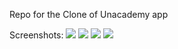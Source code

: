 Repo for the Clone of Unacademy app

Screenshots:
<img src="https://i.ibb.co/93QT81f/Screenshot-2019-03-10-02-57-39-478-com-unacademyclone.png" />
<img src="https://i.ibb.co/QXNWtjT/Screenshot-2019-03-10-02-58-17-008-com-unacademyclone.png" />
<img src="https://i.ibb.co/Q998vGg/Screenshot-2019-03-10-02-58-24-240-com-unacademyclone.png" />
<img src="https://i.ibb.co/02416Vs/Screenshot-2019-03-10-02-58-47-662-com-unacademyclone.png" />
